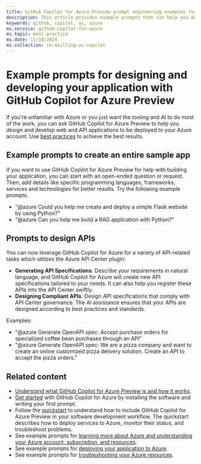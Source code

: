 ```yaml
---
title: GitHub Copilot for Azure Preview prompt engineering examples for designing and developing your application
description: This article provides example prompts that can help you design and develop your application in the cloud.
keywords: github, copilot, ai, azure
ms.service: github-copilot-for-azure
ms.topic: best-practice
ms.date: 11/18/2024
ms.collection: ce-skilling-ai-copilot
---
```


# Example prompts for designing and developing your application with GitHub Copilot for Azure Preview

If you're unfamiliar with Azure or you just want the tooling and AI to do most of the work, you can ask GitHub Copilot for Azure Preview to help you design and develop web and API applications to be deployed to your Azure account. Use [best practices](introduction.md#best-practices) to achieve the best results.


## Example prompts to create an entire sample app

If you want to use GitHub Copilot for Azure Preview for help with building your application, you can start with an open-ended question or request. Then, add details like specific programming languages, frameworks, services and technologies for better results. Try the following example prompts.

- "@azure Could you help me create and deploy a simple Flask website by using Python?"
- "@azure Can you help me build a RAG application with Python?"

## Prompts to design APIs

You can now leverage GitHub Copilot for Azure for a variety of API-related tasks which utilizes the Azure API Center plugin: 

- **Generating API Specifications**: Describe your requirements in natural language, and GitHub Copilot for Azure will create new API specifications tailored to your needs. It can also help you register these APIs into the API Center swiftly. 
- **Designing Compliant APIs**: Design API specifications that comply with API Center governance. The AI assistance ensures that your APIs are designed according to best practices and standards.

Examples:

- "@azure Generate OpenAPI spec: Accept purchase orders for specialized coffee bean purchases through an API"
- "@azure Generate OpenAPI spec: We are a pizza company and want to create an online customized pizza delivery solution. Create an API to accept the pizza orders."

## Related content

- [Understand what GitHub Copilot for Azure Preview is and how it works](introduction.md).
- [Get started](get-started.md) with GitHub Copilot for Azure by installing the software and writing your first prompt.
- Follow the [quickstart](quickstart-build-deploy-applications.md) to understand how to include GitHub Copilot for Azure Preview in your software development workflow. The quickstart describes how to deploy services to Azure, monitor their status, and troubleshoot problems.
- See example prompts for [learning more about Azure and understanding your Azure account, subscription, and resources](learn-examples.md).
- See example prompts for [deploying your application to Azure](deploy-examples.md).
- See example prompts for [troubleshooting your Azure resources](troubleshoot-examples.md).
